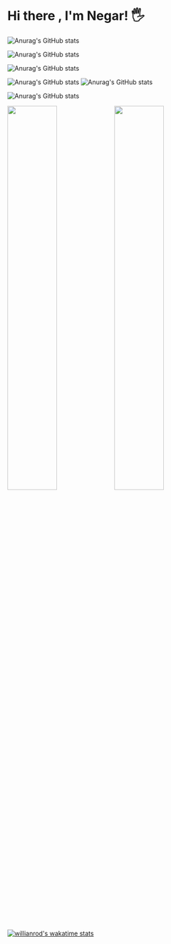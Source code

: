 # Hi there , I'm Negar! 🖐

![Anurag's GitHub stats](https://readmestats.999857.xyz/api?username=ngrcode&show_icons=true&theme=radical)


![Anurag's GitHub stats](https://github-readme-stats.vercel.app/api?username=ngrcode&show_icons=true&theme=radical)


![Anurag's GitHub stats](https://github.com/ngrcode/ngrcode/blob/main/README.md/api?username=ngrcode&show_icons=true&theme=radical)



![Anurag's GitHub stats](https://github.com/ngrcode/ngrcode/blob/main/README.md/api?username=ngrcode&show_icons=true&theme=radical)
![Anurag's GitHub stats](https://github.com/ngrcode/ngrcode/blob/main/README.md/api?username=ngrcode&show_icons=true&theme=radical)

![Anurag's GitHub stats](https://github.com/ngrcode/ngrcode/blob/main/README.md/api?username=ngrcode&show_icons=true&theme=radical)



<img src='https://github-readme-stats.vercel.app/api?username=ngrcode&show_icons=true&theme=radical' width='47%' align='left' >

<img src='https://github-readme-stats.vercel.app/api/top-langs/?username=ngrcode&layout=compact' width='47%' >

[![willianrod's wakatime stats](https://github-readme-stats.vercel.app/api/wakatime?username=ngrcode)](https://github.com/anuraghazra/github-readme-stats)



